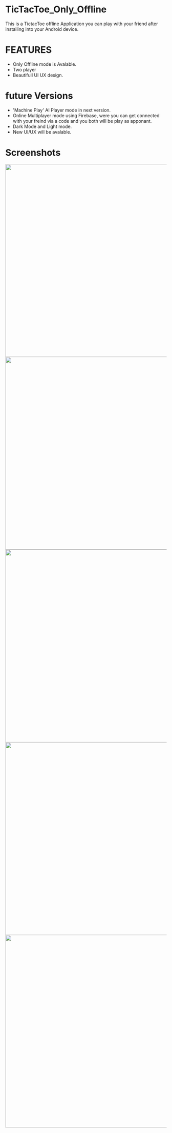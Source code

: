 # TicTacToe_Only_Offline
This is a TictacToe offline Application you can play with your friend after installing into your Android device.

# FEATURES
- Only Offline mode is Avalable.
- Two player
- Beautifull UI UX design.
# future Versions
- 'Machine Play' AI Player mode in next version.
- Online Multiplayer mode using Firebase, were you can get connected with your freind via a code and you both will be play as apponant.
- Dark Mode and Light mode.
- New UI/UX will be avalable.
# Screenshots
<img src="https://user-images.githubusercontent.com/63013659/235879198-0508494f-71d1-4b69-86b6-73edf9d53a05.jpg" height="600">     <img src="https://user-images.githubusercontent.com/63013659/235879221-6e3727cf-1e98-487f-9036-8dbb5e581e79.jpg" height="600"> 
<img src="https://user-images.githubusercontent.com/63013659/235879258-0530ca08-e958-4b62-97f5-509ffe1a3438.jpg" height="600">
<img src="https://user-images.githubusercontent.com/63013659/235879237-cb4ab8dd-da0d-4041-9276-fe18e7179615.jpg" height="600">
<img src="https://user-images.githubusercontent.com/63013659/235879277-6d61b897-5704-4421-be73-fa70f2b3fad2.jpg" height="600">
